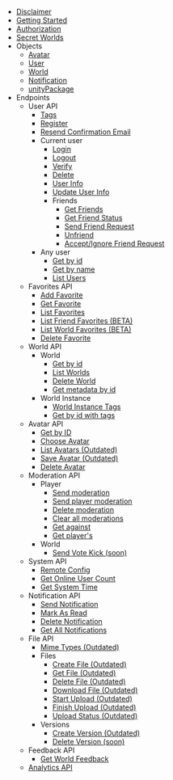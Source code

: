 - [Disclaimer](README.md)
- [Getting Started](GettingStarted.md)
- [Authorization](Authorization.md)
- [Secret Worlds](SecretWorlds.md)
- Objects
    - [Avatar](Objects/Avatar.md)
    - [User](Objects/User.md)
    - [World](Objects/World.md)
    - [Notification](Objects/Notification.md)
    - [unityPackage](Objects/unityPackage.md)
- Endpoints
    - User API
        - [Tags](UserAPI/Tags.md)
        - [Register](UserAPI/Register.md)
        - [Resend Confirmation Email](UserAPI/ResendEmail.md)
        - Current user
            - [Login](UserAPI/Login.md)
            - [Logout](UserAPI/Logout.md)
            - [Verify](UserAPI/Verify.md)
            - [Delete](UserAPI/Delete.md)
            - [User Info](UserAPI/CurrentUserDetails.md)
            - [Update User Info](UserAPI/UpdateInfo.md)
            - Friends
                - [Get Friends](UserAPI/Friends.md)
                - [Get Friend Status](UserAPI/FriendStatus.md)
                - [Send Friend Request](UserAPI/FriendRequest.md)
                - [Unfriend](UserAPI/Unfriend.md)
                - [Accept/Ignore Friend Request](UserAPI/AcceptIgnoreFriend.md)
        - Any user
            - [Get by id](UserAPI/GetByID.md)
            - [Get by name](UserAPI/GetByName.md)
            - [List Users](UserAPI/List.md)
    - Favorites API
        - [Add Favorite](FavoritesAPI/AddFavorite.md)
        - [Get Favorite](FavoritesAPI/GetFavorite.md)
        - [List Favorites](FavoritesAPI/ListAllFavorites.md)
        - [List Friend Favorites (BETA)](FavoritesAPI/ListFriendFavorites.md)
        - [List World Favorites (BETA)](FavoritesAPI/ListWorldFavorites.md)
        - [Delete Favorite](FavoritesAPI/DeleteFavorite.md)
    - World API
        - World
            - [Get by id](WorldAPI/GetWorld.md)
            - [List Worlds](WorldAPI/ListWorlds.md)
            - [Delete World](WorldAPI/DeleteWorld.md)
            - [Get metadata by id](WorldAPI/GetMetadata.md)
        - World Instance
            - [World Instance Tags](WorldAPI/WorldInstanceTags.md)
            - [Get by id with tags](WorldAPI/GetInstance.md)
    - Avatar API
        - [Get by ID](AvatarAPI/GetByID.md)
        - [Choose Avatar](AvatarAPI/ChooseAvatar.md)
        - [List Avatars (Outdated)](AvatarAPI/ListAvatars.md)
        - [Save Avatar (Outdated)](AvatarAPI/SaveAvatar.md)
        - [Delete Avatar](AvatarAPI/DeleteAvatar.md)
    - Moderation API
        - Player
            - [Send moderation](ModerationAPI/SendModerations.md)
		    - [Send player moderation](ModerationAPI/SendPlayerModerations.md)
            - [Delete moderation](ModerationAPI/DeleteModeration.md)
            - [Clear all moderations](ModerationAPI/ClearModerations.md)
            - [Get against](ModerationAPI/Against.md)
            - [Get player's](ModerationAPI/Players.md)
		- World
			- [Send Vote Kick (soon)](nothing)
    - System API
        - [Remote Config](SystemAPI/Config.md)
        - [Get Online User Count](SystemAPI/Visits.md)
        - [Get System Time](SystemAPI/Time.md)
    - Notification API
        - [Send Notification](NotificationAPI/SendNotification.md)
        - [Mark As Read](NotificationAPI/MarkAsSeen.md)
        - [Delete Notification](NotificationAPI/Delete.md)
        - [Get All Notifications](NotificationAPI/GetAll.md)
    - File API
        - [Mime Types (Outdated)](FileAPI/MimeTypes.md)
        - Files
            - [Create File (Outdated)](FileAPI/CreateFile.md)
            - [Get File (Outdated)](FileAPI/GetFile.md)
            - [Delete File (Outdated)](FileAPI/DeleteFile.md)
            - [Download File (Outdated)](FileAPI/DownloadFile.md)
            - [Start Upload (Outdated)](FileAPI/StartUpload.md)
            - [Finish Upload (Outdated)](FileAPI/FinishUpload.md)
            - [Upload Status (Outdated)](FileAPI/UploadStatus.md)
        - Versions
            - [Create Version (Outdated)](FileAPI/CreateNewVersion.md)
            - [Delete Version (soon)](nothing)
    - Feedback API
        - [Get World Feedback](FeedbackAPI/GetWorldFeedback.md)  
    - [Analytics API](AnalyticsAPI/Analytics.md)
